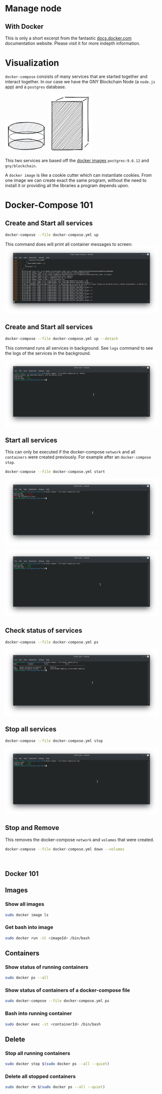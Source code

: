 # Manage node

## With Docker

This is only a short excerpt from the fantastic [docs.docker.com](https://docs.docker.com/) documentation website. Please visit it for more indepth information.

# Visualization

`docker-compose` consists of many services that are started together and interact together. In our case we have the GNY Blockchain Node (a `node.js` app) and a `postgres` database.

![postgresdb](../.vuepress/public/simple-db.png) ![GNY Blockchain](../.vuepress/public/basic-node.png)

This two services are based off the [docker images](https://docs.docker.com/engine/reference/commandline/images/) `postgres:9.6.12` and `gny/blockchain`.

A `docker image` is like a cookie cutter which can instantiate cookies. From one image we can create exact the same program, without the need to install it or providing all the libraries a program depends upon.

# Docker-Compose 101

## Create and Start all services

```bash
docker-compose --file docker-compose.yml up
```

This command does will print all container messages to screen:
![docker_compose_up_console_output](../.vuepress/public/docker_compose_up_console.png)

## Create and Start all services

```bash
docker-compose --file docker-compose.yml up --detach
```

This command runs all services in background. See `logs` command to see the logs of the services in the background.

![docker_compose_up_console_background](../.vuepress/public/docker_compose_up_background.png)

## Start all services

This can only be executed if the docker-compose `network` and all `containers` were created previously. For example after an `docker-compose stop`.

```bash
docker-compose --file docker-compose.yml start
```

![docker_compose_start_error](../.vuepress/public/docker_compose_start_error.png)

![docker_compose_start_success](../.vuepress/public/docker_compose_start_success.png)

## Check status of services

```bash
docker-compose --file docker-compose.yml ps
```

![docker_compose_ps](../.vuepress/public/docker_compose_ps.png)

## Stop all services

```bash
docker-compose --file docker-compose.yml stop
```

![docker_compose_stop](../.vuepress/public/docker_compose_stop.png)

## Stop and Remove

This removes the docker-compose `network` and `volumes` that were created.

```bash
docker-compose --file docker-compose.yml down --volumes
```

<br>

## Docker 101

## Images

### Show all images

```bash
sudo docker image ls
```

### Get bash into image

```bash
sudo docker run -it <imageId> /bin/bash
```

## Containers

### Show status of running containers

```bash
sudo docker ps --all
```

### Show status of containers of a docker-compose file

```bash
sudo docker-compose --file docker-compose.yml ps
```

### Bash into running container

```bash
sudo docker exec -it <containerId> /bin/bash
```

## Delete

### Stop all running containers

```bash
sudo docker stop $(sudo docker ps --all --quiet)
```

### Delete all stopped containers

```bash
sudo docker rm $(sudo docker ps --all --quiet)
```

<br/>

